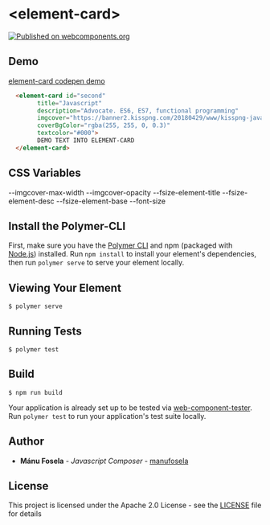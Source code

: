 # \<element-card\>
[![Published on webcomponents.org](https://img.shields.io/badge/webcomponents.org-published-blue.svg)](https://www.webcomponents.org/element/owner/my-element)

## Demo
[element-card codepen demo](https://codepen.io/manufosela/pen/wZXopo)

<!--
```
<custom-element-demo>
  <template>
    <script type="module" src="../element-card.js"></script>
    <script type="module" src="/node_modules/@manufosela/nav-list/nav-list.js"></script>
    <script type="module" src="/node_modules/@manufosela/circle-percent/circle-percent.js"></script>
    <next-code-block></next-code-block>
  </template>
</custom-element-demo>
```
-->
```html
  <element-card id="second" 
        title="Javascript"
        description="Advocate. ES6, ES7, functional programming"
        imgcover="https://banner2.kisspng.com/20180429/www/kisspng-javascript-logo-html-comment-blog-5ae63c22d40699.0773573515250381148685.jpg"
        coverBgColor="rgba(255, 255, 0, 0.3)"
        textcolor="#000">
        DEMO TEXT INTO ELEMENT-CARD
  </element-card>
```
## CSS Variables
--imgcover-max-width
--imgcover-opacity
--fsize-element-title
--fsize-element-desc
--fsize-element-base
--font-size

## Install the Polymer-CLI

First, make sure you have the [Polymer CLI](https://www.npmjs.com/package/polymer-cli) and npm (packaged with [Node.js](https://nodejs.org)) installed. Run `npm install` to install your element's dependencies, then run `polymer serve` to serve your element locally.

## Viewing Your Element

```
$ polymer serve
```

## Running Tests

```
$ polymer test
```

## Build
```
$ npm run build
```

Your application is already set up to be tested via [web-component-tester](https://github.com/Polymer/web-component-tester). Run `polymer test` to run your application's test suite locally.

## Author

* **Mánu Fosela** - *Javascript Composer* - [manufosela](https://github.com/manufosela)

## License

This project is licensed under the Apache 2.0 License - see the [LICENSE](LICENSE) file for details